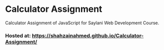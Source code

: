 # Calculator Assignment
Calculator Assignment of JavaScript for Saylani Web Development Course. 

### Hosted at: https://shahzainahmed.github.io/Calculator-Assignment/
